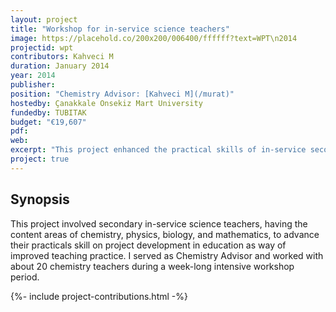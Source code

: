 ```yaml
---
layout: project
title: "Workshop for in-service science teachers"
image: https://placehold.co/200x200/006400/ffffff?text=WPT\n2014
projectid: wpt
contributors: Kahveci M
duration: January 2014
year: 2014
publisher:
position: "Chemistry Advisor: [Kahveci M](/murat)"
hostedby: Çanakkale Onsekiz Mart University
fundedby: TUBITAK
budget: "€19,607"
pdf:
web:
excerpt: "This project enhanced the practical skills of in-service secondary science teachers (chemistry, physics, biology, and mathematics) in educational project development to improve their teaching practices."
project: true
---
```


## Synopsis

This project involved secondary in-service science teachers, having the content areas of chemistry, physics, biology, and mathematics, to advance their practicals skill on project development in education as way of improved teaching practice. I served as Chemistry Advisor and worked with about 20 chemistry teachers during a week-long intensive workshop period.

{%- include project-contributions.html -%}
